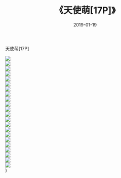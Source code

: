 ﻿---
layout: post
title:  《天使萌[17P]》
date:   2019-01-19
img: http://img.660000.xyz/Sharelink/唯美/2019/天使萌[17P]/000.jpg
categories: [美女, 清纯, 唯美]
---

天使萌[17P]

  ![](http://img.660000.xyz/Sharelink/唯美/2019/天使萌[17P]/001.jpg) <br> ![](http://img.660000.xyz/Sharelink/唯美/2019/天使萌[17P]/002.jpg) <br> ![](http://img.660000.xyz/Sharelink/唯美/2019/天使萌[17P]/003.jpg) <br> ![](http://img.660000.xyz/Sharelink/唯美/2019/天使萌[17P]/004.jpg) <br> ![](http://img.660000.xyz/Sharelink/唯美/2019/天使萌[17P]/005.jpg) <br> ![](http://img.660000.xyz/Sharelink/唯美/2019/天使萌[17P]/006.jpg) <br> ![](http://img.660000.xyz/Sharelink/唯美/2019/天使萌[17P]/007.jpg) <br> ![](http://img.660000.xyz/Sharelink/唯美/2019/天使萌[17P]/008.jpg) <br> ![](http://img.660000.xyz/Sharelink/唯美/2019/天使萌[17P]/009.jpg) <br> ![](http://img.660000.xyz/Sharelink/唯美/2019/天使萌[17P]/010.jpg) <br> ![](http://img.660000.xyz/Sharelink/唯美/2019/天使萌[17P]/011.jpg) <br> ![](http://img.660000.xyz/Sharelink/唯美/2019/天使萌[17P]/012.jpg) <br> ![](http://img.660000.xyz/Sharelink/唯美/2019/天使萌[17P]/013.jpg) <br> ![](http://img.660000.xyz/Sharelink/唯美/2019/天使萌[17P]/014.jpg) <br> ![](http://img.660000.xyz/Sharelink/唯美/2019/天使萌[17P]/015.jpg) <br> ![](http://img.660000.xyz/Sharelink/唯美/2019/天使萌[17P]/016.jpg) <br> ![](http://img.660000.xyz/Sharelink/唯美/2019/天使萌[17P]/017.jpg) <br> ![](http://img.660000.xyz/Sharelink/唯美/2019/天使萌[17P]/018.jpg) <br> ![](http://img.660000.xyz/Sharelink/唯美/2019/天使萌[17P]/019.jpg) <br> ![](http://img.660000.xyz/Sharelink/唯美/2019/天使萌[17P]/020.jpg) <br> ![](http://img.660000.xyz/Sharelink/唯美/2019/天使萌[17P]/021.jpg) <br> ![](http://img.660000.xyz/Sharelink/唯美/2019/天使萌[17P]/022.jpg) <br>) <br>
